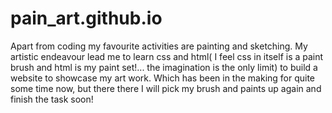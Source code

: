 # pain_art.github.io

Apart from coding my favourite activities are painting and sketching. My artistic endeavour lead me to learn css and html( I feel css in itself is a paint brush and html is my paint set!... the imagination is the only limit) to build a website to showcase my art work. Which has been in the making for quite some time now, but there there I will pick my brush and paints up again and finish the task soon!
